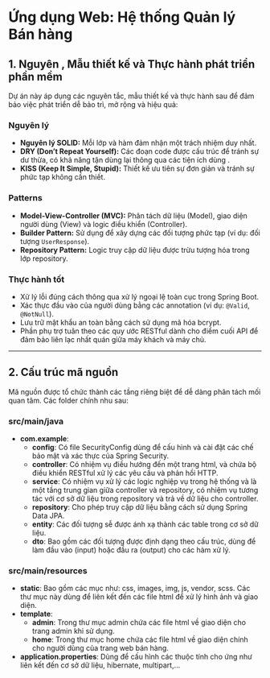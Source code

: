 # Ứng dụng Web: Hệ thống Quản lý Bán hàng

## 1. Nguyên , Mẫu thiết kế và Thực hành phát triển phần mềm

Dự án này áp dụng các nguyên tắc, mẫu thiết kế và thực hành sau để đảm bảo việc phát triển dễ bảo trì, mở rộng và hiệu quả:

### **Nguyên lý**
- **Nguyên lý SOLID:** Mỗi lớp và hàm đảm nhận một trách nhiệm duy nhất.
- **DRY (Don’t Repeat Yourself):** Các đoạn code được cấu trúc để tránh sự dư thừa, có khả năng tận dùng lại thông qua các tiện ích dùng .
- **KISS (Keep It Simple, Stupid):** Thiết kế ưu tiên sự đơn giản và tránh sự phức tạp không cần thiết.

### **Patterns**
- **Model-View-Controller (MVC):** Phân tách dữ liệu (Model), giao diện người dùng (View) và logic điều khiển (Controller).
- **Builder Pattern:** Sử dụng để xây dựng các đối tượng phức tạp (ví dụ: đối tượng `UserResponse`).
- **Repository Pattern:** Logic truy cập dữ liệu được trừu tượng hóa trong lớp repository.

### **Thực hành tốt**
- Xử lý lỗi đúng cách thông qua xử lý ngoại lệ toàn cục trong Spring Boot.
- Xác thực đầu vào của người dùng bằng các annotation (ví dụ: `@Valid`, `@NotNull`).
- Lưu trữ mật khẩu an toàn bằng cách sử dụng mã hóa bcrypt.
- Phần phụ trợ tuân theo các quy ước RESTful dành cho điểm cuối API để đảm bảo liên lạc nhất quán giữa máy khách và máy chủ.

---

## 2. Cấu trúc mã nguồn

Mã nguồn được tổ chức thành các tầng riêng biệt để dễ dàng phân tách mối quan tâm. Các folder chính nhu sau:
### **src/main/java**
- **com.example**:
  + **config**: Có file SecurityConfig dùng để cấu hình và cài đặt các chế bảo mật và xác thực của Spring Security.
  + **controller**: Có nhiệm vụ điều hướng đến một trang html, và chứa bộ điều khiển RESTful xử lý các yêu cầu và phản hồi HTTP.
  + **service**: Có nhiệm vụ xử lý các logic nghiệp vụ trong hệ thống và là một tầng trung gian giữa controller và repository, có nhiệm vụ tương tác với cơ sở dữ liệu trong repository và trả về dữ liệu cho controller.
  + **repository**: Cho phép truy cập dữ liệu bằng cách sử dụng Spring Data JPA.
  + **entity**: Các đối tượng sễ được ánh xạ thành các table trong cơ sở dữ liệu.
  + **dto**: Bao gồm các đối tượng được định dạng theo cấu trúc, dùng để làm đầu vào (input) hoặc đầu ra (output) cho các hàm xử lý.

### **src/main/resources**
- **static**: Bao gồm các mục như: css, images, img, js, vendor, scss. Các thư mục này dùng để liên kết đến các file html để xử lý hình ảnh và giao diện.
- **template**:
  + **admin**: Trong thư mục admin chứa các file html về giao diện cho trang admin khi sử dụng.
  + **home**: Trong thư mục home chứa các file html về giao diện chính cho người dùng của trang web bán hàng.
- **application.properties**: Dùng để cấu hình các thuộc tính cho ứng như liên kết đến cơ sở dữ liệu, hibernate, multipart,...

  


